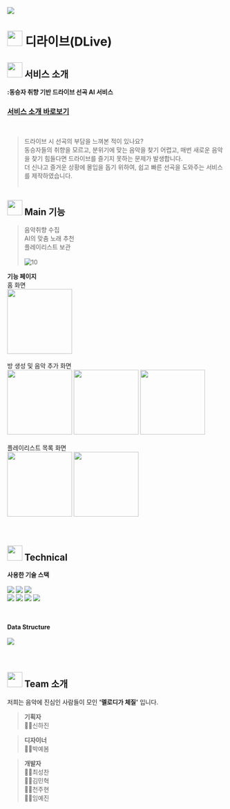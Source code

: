 <img src = "https://www.notion.so/image/https%3A%2F%2Fs3-us-west-2.amazonaws.com%2Fsecure.notion-static.com%2Fbf071050-8aed-457c-9875-0d008a1e3e92%2F%25E1%2584%2585%25E1%2585%25A9%25E1%2584%2580%25E1%2585%25A9.png?table=block&id=b99ddc5a-4536-4328-8c77-32a5239a1cf0&spaceId=4bed42de-71b8-4266-b5a7-e99ce099274c&width=1530&userId=d004bf15-60d6-4bbc-8417-a2eca108ac26&cache=v2">

# <img src = "https://www.notion.so/image/https%3A%2F%2Fs3-us-west-2.amazonaws.com%2Fsecure.notion-static.com%2F2d84f74b-2400-462d-ab8b-c89d880bbd12%2Fdlive_logo.png?table=block&id=b99ddc5a-4536-4328-8c77-32a5239a1cf0&spaceId=4bed42de-71b8-4266-b5a7-e99ce099274c&width=250&userId=d004bf15-60d6-4bbc-8417-a2eca108ac26&cache=v2" width="35" height="35" > 디라이브(DLive)<br>


## <img src = "https://github.com/1st-PARD-APP-PART/pixel_n_semicolon/assets/127292731/12061128-e02b-41f8-a1c4-6fd16dd95835" height="35"> 서비스 소개
**:동승자 취향 기반 드라이브 선곡 AI 서비스**<br>
### [서비스 소개 바로보기](https://www.notion.so/Dlive-b99ddc5a453643288c7732a5239a1cf0)  
<br>

> 드라이브 시 선곡의 부담을 느껴본 적이 있나요?<br>
> 동승자들의 취향을 모르고, 분위기에 맞는 음악을 찾기 어렵고, 매번 새로운 음악을 찾기 힘들다면 드라이브를 즐기지 못하는 문제가 발생합니다.<br>
> 더 신나고 즐거운 상황에 몰입을 돕기 위하여, 쉽고 빠른 선곡을 도와주는 서비스를 제작하였습니다.<br><br>


## <img src = "https://github.com/1st-PARD-APP-PART/pixel_n_semicolon/assets/127292731/120b212a-7351-407e-b3b5-55cb54791c84" height="35">  Main 기능 
> 음악취향 수집<br>
> AI의 맞춤 노래 추천<br>
> 플레이리스트 보관<br><br>
![10](https://github.com/Club-PARD/Tell-Me/assets/74640695/12c71708-e5f3-4297-84f6-685c1258f7bd)

**기능 페이지**<br>
홈 화면<br>
<img src = "https://github.com/I-mYejin/2023OSS_TeamProject/assets/127292731/d7afb525-5cb8-4c0b-ae83-99f83306f8b4" width="150"> <br><br>
방 생성 및 음악 추가 화면<br>
<img src = "https://github.com/I-mYejin/2023OSS_TeamProject/assets/127292731/4cc98d8c-2bb4-4283-919c-5f566a307f02" width="150">
<img src = "https://github.com/I-mYejin/2023OSS_TeamProject/assets/127292731/286f5fb7-15bf-494e-884a-84b003abd109" width="150"> 
<img src = "https://github.com/I-mYejin/2023OSS_TeamProject/assets/127292731/ba5d0c7c-7e09-4941-ae7b-36f396f829b8" width="150"> <br><br>
플레이리스트 목록 화면<br>
<img src = "https://github.com/I-mYejin/2023OSS_TeamProject/assets/127292731/c82132dc-dafe-4655-9f95-4e90c733c434" width="150">
<img src = "https://github.com/I-mYejin/2023OSS_TeamProject/assets/127292731/7cb224bb-f66e-41f0-bd64-37a2d16f1fd6" width="150"><br><br><br>


## <img src = "https://github.com/1st-PARD-APP-PART/pixel_n_semicolon/assets/127292731/12061128-e02b-41f8-a1c4-6fd16dd95835" height="35"> Technical
**사용한 기술 스택**<br><br>
<img src="https://img.shields.io/badge/Flutter-white?style=for-the-badge&logo=Flutter&logoColor=02569B"/>
<img src="https://img.shields.io/badge/Firebase-white?style=for-the-badge&logo=Firebase&logoColor=FFCA28"/>
<img src="https://img.shields.io/badge/Dart-white?style=for-the-badge&logo=Dart&logoColor=0175C2"/>
<br>
<img src="https://img.shields.io/badge/Figma-white?style=for-the-badge&logo=Figma"/>
<img src="https://img.shields.io/badge/Git-white?style=for-the-badge&logo=Git&logoColor=F05032"/>
<img src="https://img.shields.io/badge/GitHub-white?style=for-the-badge&logo=GitHub&logoColor=181717"/>
<img src="https://img.shields.io/badge/.ENV-white?style=for-the-badge&logo=.ENV"/>
<br><br><br>


**Data Structure**<br><br>
<img src = "https://github.com/1st-PARD-APP-PART/pixel_n_semicolon/assets/127292731/ec1f6f3b-ea83-4a18-a6e5-05d940f3568c"><br><br><br>


## <img src = "https://github.com/1st-PARD-APP-PART/pixel_n_semicolon/assets/127292731/120b212a-7351-407e-b3b5-55cb54791c84" height="35"> Team 소개
저희는 음악에 진심인 사람들이 모인 **'멜로디가 체질'** 입니다.<br>

> **기획자**<br>
> 💁‍♀️신하진<br>

> **디자이너**<br>
> 👩‍🎨박예봄<br>

> **개발자**<br>
> 🧑‍💻최성찬<br>
> 🧑‍💻김민혁<br>
> 🧑‍💻천주현<br>
> 👩‍💻임예진<br>
